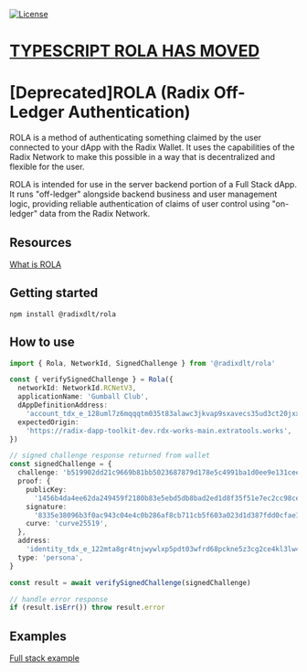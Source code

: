 [![License](https://img.shields.io/badge/License-Apache_2.0-blue.svg)](https://opensource.org/licenses/Apache-2.0)

# [TYPESCRIPT ROLA HAS MOVED](https://github.com/radixdlt/rola/tree/main/typescript)

# [Deprecated]ROLA (Radix Off-Ledger Authentication)

ROLA is a method of authenticating something claimed by the user connected to your dApp with the Radix Wallet. It uses the capabilities of the Radix Network to make this possible in a way that is decentralized and flexible for the user.

ROLA is intended for use in the server backend portion of a Full Stack dApp. It runs "off-ledger" alongside backend business and user management logic, providing reliable authentication of claims of user control using "on-ledger" data from the Radix Network.

## Resources

[What is ROLA](https://docs-babylon.radixdlt.com/main/frontend/rola.html)

## Getting started

`npm install @radixdlt/rola`

## How to use

```typescript
import { Rola, NetworkId, SignedChallenge } from '@radixdlt/rola'

const { verifySignedChallenge } = Rola({
  networkId: NetworkId.RCNetV3,
  applicationName: 'Gumball Club',
  dAppDefinitionAddress:
    'account_tdx_e_128uml7z6mqqqtm035t83alawc3jkvap9sxavecs35ud3ct20jxxuhl',
  expectedOrigin:
    'https://radix-dapp-toolkit-dev.rdx-works-main.extratools.works',
})

// signed challenge response returned from wallet
const signedChallenge = {
  challenge: 'b519902dd21c9669b81bb5023687879d178e5c4991ba1d0ee9e131cee365bafa',
  proof: {
    publicKey:
      '1456b4da4ee62da249459f2180b83e5ebd5db8bad2ed1d8f35f51e7ec2cc98ce',
    signature:
      '8335e38096b3f0ac943c04e4c0b286af8cb711cb5f603a023d1d387fdd0cfae1a0255bcdb5d75cd43690413798959bd4c05af9b86f30d6ff74561bb9c8869202',
    curve: 'curve25519',
  },
  address:
    'identity_tdx_e_122mta8gr4tnjwywlxp5pdt03wfrd68pckne5z3cg2ce4kl3lw48ucy',
  type: 'persona',
}

const result = await verifySignedChallenge(signedChallenge)

// handle error response
if (result.isErr()) throw result.error
```

## Examples

[Full stack example](https://github.com/radixdlt/rola-examples)
